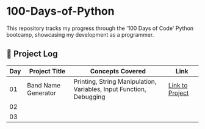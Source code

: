 # 100-Days-of-Python
This repository tracks my progress through the '100 Days of Code' Python bootcamp, showcasing my development as a programmer.


## 📜 Project Log

| Day | Project Title         | Concepts Covered                                                                | Link                                            |         
|-----|-----------------------|---------------------------------------------------------------------------------|-------------------------------------------------|
| 01  | Band Name Generator   | Printing, String Manipulation, Variables, Input Function, Debugging             | [Link to Project](./Day-001-Project-Name)       |
| 02  |                       |                                                                                 |                                                 |
| 03  |                       |                                                                                 |                                                 |
